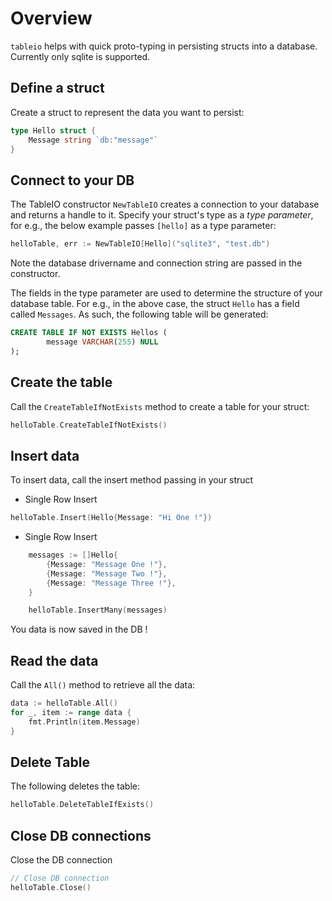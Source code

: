 # Overview 

`tableio` helps with quick proto-typing in persisting structs into a database. Currently only sqlite is supported.

## Define a struct

Create a struct to represent the data you want to persist:

```go
type Hello struct {
	Message string `db:"message"`
}
```

## Connect to your DB

The TableIO constructor `NewTableIO` creates a connection to your database and returns a handle to it. Specify your struct's type as a *type parameter*, for e.g., the below example passes `[hello]` as a type parameter:

```go
helloTable, err := NewTableIO[Hello]("sqlite3", "test.db")
```

Note the database drivername and connection string are passed in the constructor.

The fields in the type parameter are used to determine the structure of your database table. For e.g., in the above case, the struct `Hello` has a field called `Messages`. As such, 
the following table will be generated:

```sql
CREATE TABLE IF NOT EXISTS Hellos (
        message VARCHAR(255) NULL
);
```




## Create the table

Call the `CreateTableIfNotExists` method to create a table for your struct:

```go
helloTable.CreateTableIfNotExists()
```

## Insert data 
To insert data, call the insert method passing in your struct

- Single Row Insert

```go
helloTable.Insert(Hello{Message: "Hi One !"})
```
- Single Row Insert
```go
	messages := []Hello{
		{Message: "Message One !"},
		{Message: "Message Two !"},
		{Message: "Message Three !"},
	}

	helloTable.InsertMany(messages)
```

You data is now saved in the DB !


## Read the data 

Call the `All()` method to retrieve all the data:

```go
data := helloTable.All()
for _, item := range data {
    fmt.Println(item.Message)
}
```

## Delete Table
The following deletes the table:

```go
helloTable.DeleteTableIfExists()
```

## Close DB connections

Close the DB connection

```go
// Close DB connection
helloTable.Close()
```
